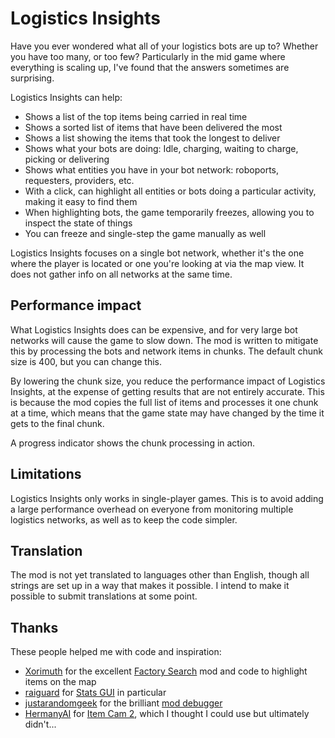 # Logistics Insights

Have you ever wondered what all of your logistics bots are up to? Whether you have too many, or too few? Particularly in the mid game where everything is scaling up, I've found that the answers sometimes are surprising.

Logistics Insights can help:
- Shows a list of the top items being carried in real time
- Shows a sorted list of items that have been delivered the most
- Shows a list showing the items that took the longest to deliver
- Shows what your bots are doing: Idle, charging, waiting to charge, picking or delivering
- Shows what entities you have in your bot network: roboports, requesters, providers, etc.
- With a click, can highlight all entities or bots doing a particular activity, making it easy to find them
- When highlighting bots, the game temporarily freezes, allowing you to inspect the state of things
- You can freeze and single-step the game manually as well

Logistics Insights focuses on a single bot network, whether it's the one where the player is located or one you're looking at via the map view. It does not gather info on all networks at the same time.

## Performance impact

What Logistics Insights does can be expensive, and for very large bot networks will cause the game to slow down. The mod is written to mitigate this by processing the bots and network items in chunks. The default chunk size is 400, but you can change this.

By lowering the chunk size, you reduce the performance impact of Logistics Insights, at the expense of getting results that are not entirely accurate.  This is because the mod copies the full list of items and processes it one chunk at a time, which means that the game state may have changed by the time it gets to the final chunk.

A progress indicator shows the chunk processing in action.

## Limitations

Logistics Insights only works in single-player games. This is to avoid adding a large performance overhead on everyone from monitoring multiple logistics networks, as well as to keep the code simpler.

## Translation

The mod is not yet translated to languages other than English, though all strings are set up in a way that makes it possible. I intend to make it possible to submit translations at some point.

## Thanks

These people helped me with code and inspiration:
- [Xorimuth](https://mods.factorio.com/user/Xorimuth) for the excellent [Factory Search](https://mods.factorio.com/mod/FactorySearch) mod and code to highlight items on the map
- [raiguard](https://mods.factorio.com/user/raiguard) for [Stats GUI](https://mods.factorio.com/mod/StatsGui) in particular
- [justarandomgeek](https://mods.factorio.com/user/justarandomgeek) for the brilliant [mod debugger](https://github.com/justarandomgeek/vscode-factoriomod-debug)
- [HermanyAI](https://mods.factorio.com/user/HermanyAI) for [Item Cam 2](https://mods.factorio.com/mod/item-cam-2), which I thought I could use but ultimately didn't...